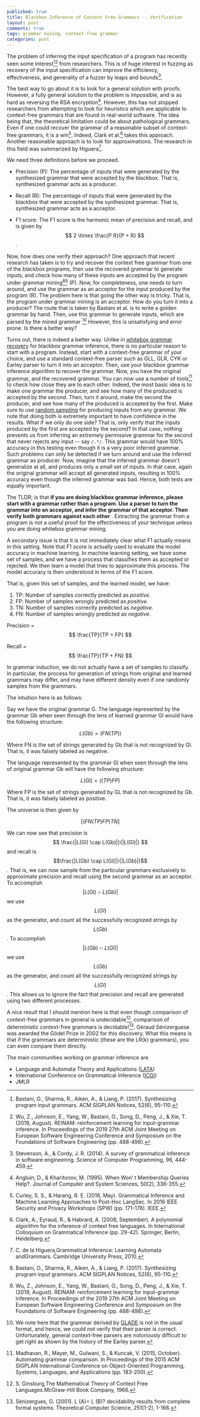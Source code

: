 ```yaml
---
published: true
title: Blackbox Inference of Context Free Grammars -- Verification
layout: post
comments: true
tags: grammar mining, context-free grammar
categories: post
---
```


The problem of inferring the input specification of a program has recently seen some
interest[^bastani2017synthesizing][^wu2019reinam] from researchers.
This is of huge interest in fuzzing as recovery
of the input specification can improve the efficiency, effectiveness, and generality
of a fuzzer by leaps and bounds[^stevenson2014a].

The best way to go about it is to look for a general solution with proofs. However,
a fully general solution to the problem is impossible, and is as hard as reversing
the RSA encryption[^angluin1995when]. However, this has not stopped researchers from
attempting to look for heuristics which are applicable to context-free grammars that
are found in real-world software. The idea being that, the theoretical limitation
could be about pathological grammars. Even if one could recover the grammar of a
reasonable subset of context-free grammars, it is a win[^curley2016grammatical]. Indeed, Clark et al.[^clark2008a]
takes this approach. Another reasonable approach is to look for approximations. The
research in this field was summarized by Higuera[^higuera2010grammatical].

We need three definitions before we proceed.

* Precision (P): The percentage of inputs that were generated by the synthesized
  grammar that were accepted by the blackbox. That is, synthesized grammar acts as a producer.

* Recall (R): The percentage of inputs that were generated by the blackbox that were
  accepted by the synthesized grammar. That is, synthesized grammar acts as a acceptor.

* F1 score: The F1 score is the harmonic mean of precision and recall, and is
  given by $$ 2 \times \frac{P R}{P + R} $$.

Now, how does one verify their approach? One approach that recent research has taken
is to try and recover the context free grammar from one of the blackbox programs, then
use the recovered grammar to generate inputs, and check how many of these inputs are
accepted by the program under grammar mining[^bastani2017synthesizing][^wu2019reinam] (P).
Now, for completeness, one needs to turn around, and use the grammar as an acceptor
for the input produced by the program (R).
The problem here is that going the other way is tricky. That is, the program under
grammar mining is an acceptor. How do you turn it into a producer? The route that
is taken by Bastani et al. is to write a golden grammar by hand. Then, use this grammar to
generate inputs, which are parsed by the mined grammar [^1]
However, this is unsatisfying and error prone. Is there a better way?

Turns out, there is indeed a better way. Unlike in [whitebox grammar recovery](/resources/fse2020/gopinath2020mining.pdf)
for blackbox grammar inference, there is no particular reason to start with a program.
Instead, start with a context-free grammar of your choice, and use a standard
context-free parser such as GLL, GLR, CYK or Earley parser to turn it into an acceptor. Then, use
your blackbox grammar inference algorithm to recover the grammar. Now, you have the
original grammar, and the recovered grammar. You can now use a number of tools[^madhavan2015automating] to
check how close they are to each other. Indeed, the most basic idea is to make
one grammar the producer, and see how many of the produced is accepted by the second.
Then, turn it around, make the second the producer, and see how many of the produced
is accepted by the first. Make sure to use [random sampling](/post/2021/07/27/random-sampling-from-context-free-grammar/)
for producing inputs from any grammar.
We note that doing both is extremely important to have
confidence in the results. What if we only do one side? That is, only verify that
the inputs produced by the first are accepted by the second? In that case, nothing
prevents us from inferring an extremely permissive grammar for the second that never
rejects any input -- say `/.*/`. This grammar would have 100% accuracy in this testing even though
it is a very poor inferred grammar. Such problems can only be detected if we turn
around and use the inferred grammar as producer. Now, imagine that the inferred grammar
doesn't generalize at all, and produces only a small set of inputs. In that case, again
the original grammar will accept all generated inputs, resulting in 100% accuracy even though
the inferred grammar was bad. Hence, both tests are equally important.

The TLDR; is that **if you are doing blackbox grammar inference, please start
 with a grammar rather than a program. Use a parser to turn the grammar into an
 acceptor, and infer the grammar of that acceptor. Then verify both grammars
 against each other** .
 Extracting the grammar from a program is not a useful proof for the
 effectiveness of your technique unless you are doing whitebox grammar mining.


A secondary issue is that it is not immediately clear what F1 actually means in
this setting. Note that F1 score is actually used to evaluate the model
accuracy in machine learning. In machine learning setting, we have some set of
samples, and we have a process that classifies them as accepted or rejected.
We then learn a model that tries to approximate this process. The model accuracy
is then understood in terms of the F1 score.

That is, given this set of samples, and the learned model, we have:

1. TP: Number of samples correctly predicted as *positive.*
2. FP: Number of samples wrongly predicted as *positive.*
3. TN: Number of samples correctly predicted as *negative.*
4. FN: Number of samples wrongly predicted as *negative.*

Precision = $$ \frac{TP}{TP + FP} $$

Recall = $$ \frac{TP}{TP + FN} $$

In grammar induction, we do not actually have a set of samples to classify. In
particular, the process for generation of strings from original and learned
grammars may differ, and may have different density even if one randomly samples
from the grammars.

The intuition here is as follows:

Say we have the original grammar G. The language represented by the grammar Gb
when seen through the lens of learned grammar Gl would have the following
structure:

$$ L(Gb) = (FN (TP)) $$

Where FN is the set of strings generated by Gb that is not recognized by Gl.
That is, it was falsely labeled as negative.

The language represented by the grammar Gl when seen through the lens of
original grammar Gb will have the following structure:

$$ L(Gl) = ((TP) FP) $$

Where FP is the set of strings generated by GL that is not recognized by Gb.
That is, it was falsely labeled as positive.

The universe is then given by

$$ \left[ \left(FN (TP) FP \right) TN \right] $$

We can now see that precision is $$ \frac{|L(Gl) \cap L(Gb)|}{|L(Gl)|} $$ and recall
is $$\frac{|L(Gb) \cap L(Gl)|}{|L(Gb)|}$$.
That is, we can now sample from the particular grammars exclusively to
approximate precision and recall using the second grammar as an acceptor.
To accomplish $$|L(Gl) \cap L(Gb)|$$ we use $$L(Gl)$$ as the generator, and
count all the successfully recognized strings by $$L(Gb)$$.
To accomplish $$|L(Gb) \cap L(Gl)|$$ we use $$L(Gb)$$ as the generator, and
count all the successfully recognized strings by $$L(Gl)$$.
This allows us to ignore the fact that precision and recall are generated using two
different processes.

<!-- Now, there is a complication here. For some of the programs such as Perl, or
even [URLS as defined by WhatWG](https://url.spec.whatwg.org/#concept-basic-url-parser),
there is no accepted program specification. Rather, the specification is the
program itself. So, what do you do if you want to check the accuracy of your
inferred grammar? In such a case, you have no other option but to rely on a
handwritten golden grammar. However, you then need to verify that your golden
grammar matches the program in question. To do that, use the golden grammar
to [generate random inputs to a fixed depth](/post/2021/07/27/random-sampling-from-context-free-grammar/).
**Important:** Use [random sampling](/post/2021/07/27/random-sampling-from-context-free-grammar/)
to make sure that you are not biased by the way the golden grammar is written.
Next, verify that all these inputs are accepted by the program from which you
are trying to mine the grammar. Once you have ensured that your golden grammar
is accurate, you can then use this as a proxy input generator for your program.
However, when computing the precision of the synthesized grammar, report the
percentage of inputs that were accepted by both the blackbox program from which
you were trying to learn the grammar, as well as the percentage of inputs that
were accepted by the golden grammar. You have to keep in mind that this will not
protect you from an overly strict golden grammar. That is, if the golden grammar
as well as the synthesized grammar is overly strict -- in the extreme, only
accepts empty strings, it is still possible to get 100% here. So, for a general
evaluation, there is no choice but to start with grammars.
-->

A nice result that I should mention here is that even though comparison of context-free
grammars in general is undecidable[^ginsburg1966the], comparison of deterministic context-free
grammars is decidable![^senizergues2001l]. Géraud Sénizerguese was awarded the Gödel Prize in
2002 for this discovery. What this means is that if the grammars are
deterministic (these are the LR(k) grammars), you can even compare them directly.

The main communities working on grammar inference are
* Language and Automata Theory and Applications ([LATA](https://dblp.org/db/conf/lata/index.html))
* International Conference on Grammatical Inference ([ICGI](https://grammarlearning.org/))
* JMLR


[^1]: We note here that the grammar derived by [GLADE](https://github.com/obastani/glade) is not in the usual format, and hence, we could not verify that their parser is correct. Unfortunately, general context-free parsers are notoriously difficult to get right as shown by the history of the Earley parser.

[^stevenson2014a]: Stevenson, A., & Cordy, J. R. (2014). A survey of grammatical inference in software engineering. Science of Computer Programming, 96, 444-459.

[^bastani2017synthesizing]: Bastani, O., Sharma, R., Aiken, A., & Liang, P. (2017). Synthesizing program input grammars. ACM SIGPLAN Notices, 52(6), 95-110.

[^wu2019reinam]: Wu, Z., Johnson, E., Yang, W., Bastani, O., Song, D., Peng, J., & Xie, T. (2019, August). REINAM: reinforcement learning for input-grammar inference. In Proceedings of the 2019 27th ACM Joint Meeting on European Software Engineering Conference and Symposium on the Foundations of Software Engineering (pp. 488-498).

[^angluin1995when]: Angluin, D., & Kharitonov, M. (1995). When Won′ t Membership Queries Help?. Journal of Computer and System Sciences, 50(2), 336-355.

[^clark2008a]: Clark, A., Eyraud, R., & Habrard, A. (2008, September). A polynomial algorithm for the inference of context free languages. In International Colloquium on Grammatical Inference (pp. 29-42). Springer, Berlin, Heidelberg.

[^madhavan2015automating]: Madhavan, R., Mayer, M., Gulwani, S., & Kuncak, V. (2015, October). Automating grammar comparison. In Proceedings of the 2015 ACM SIGPLAN International Conference on Object-Oriented Programming, Systems, Languages, and Applications (pp. 183-200).

[^fischer2011comparison]: Fischer, B., Lämmel, R., & Zaytsev, V. (2011, July). Comparison of context-free grammars based on parsing generated test data. In International Conference on Software Language Engineering (pp. 324-343). Springer, Berlin, Heidelberg.

[^senizergues2001l]: Sénizergues, G. (2001). L (A)= L (B)? decidability results from complete formal systems. Theoretical Computer Science, 251(1-2), 1-166.

[^ginsburg1966the]: S. Ginsburg,The Mathematical Theory of Context Free Languages.McGraw-Hill Book Company, 1966.

[^higuera2010grammatical]: C. de la Higuera,Grammatical Inference: Learning Automata andGrammars.  Cambridge University Press, 2010.

[^curley2016grammatical]: Curley, S. S., & Harang, R. E. (2016, May). Grammatical Inference and Machine Learning Approaches to Post-Hoc LangSec. In 2016 IEEE Security and Privacy Workshops (SPW) (pp. 171-178). IEEE.
